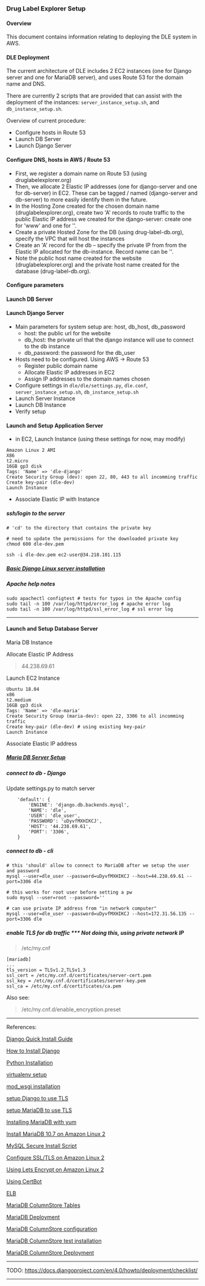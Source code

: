 
### Drug Label Explorer Setup

#### Overview

This document contains information relating to deploying the DLE system in AWS.

#### DLE Deployment

The current architecture of DLE includes 2 EC2 instances (one for Django server and one for MariaDB server), and uses Route 53 for the domain name and DNS.

There are currently 2 scripts that are provided that can assist with the deployment of the instances: `server_instance_setup.sh`, and `db_instance_setup.sh`.

Overview of current procedure:

- Configure hosts in Route 53
- Launch DB Server
- Launch Django Server


#### Configure DNS, hosts in AWS / Route 53

- First, we register a domain name on Route 53 (using druglabelexplorer.org)
- Then, we allocate 2 Elastic IP addresses (one for django-server and one for db-server) in EC2. These can be tagged / named (django-server and db-server) to more easily identify them in the future.
- In the Hosting Zone created for the chosen domain name (druglabelexplorer.org), create two 'A' records to route traffic to the public Elastic IP address we created for the django-server: create one for 'www' and one for ''.
- Create a private Hosted Zone for the DB (using drug-label-db.org), specify the VPC that will host the instances
- Create an 'A' record for the db – specify the private IP from from the Elastic IP allocated for the db-instance. Record name can be ''.
- Note the public host name created for the website (druglabelexplorer.org) and the private host name created for the database (drug-label-db.org).

#### Configure parameters
#### Launch DB Server
#### Launch Django Server


- Main parameters for system setup are: host, db\_host, db\_password
  - host: the public url for the website
  - db\_host: the private url that the django instance will use to connect to the db instance
  - db\_password: the password for the db_user
- Hosts need to be configured. Using AWS -> Route 53
  - Register public domain name
  - Allocate Elastic IP addresses in EC2
  - Assign IP addresses to the domain names chosen
- Configure settings in `dle/dle/settings.py`, `dle.conf`, `server_instance_setup.sh`, `db_instance_setup.sh`
- Launch Server Instance
- Launch DB Instance
- Verify setup



#### Launch and Setup Application Server

- in EC2, Launch Instance
(using these settings for now, may modify)

```
Amazon Linux 2 AMI
X86
t2.micro
16GB gp3 disk
Tags: 'Name' => 'dle-django'
Create Security Group (dev): open 22, 80, 443 to all incomming traffic
Create key-pair (dle-dev)
Launch Instance
```

- Associate Elastic IP with Instance


##### ssh/login to the server
```
# 'cd' to the directory that contains the private key

# need to update the permissions for the downloaded private key
chmod 600 dle-dev.pem

ssh -i dle-dev.pem ec2-user@34.218.101.115
```

##### [Basic Django Linux server installation](./server_instance_setup.sh)

##### Apache help notes

```
sudo apachectl configtest # tests for typos in the Apache config
sudo tail -n 100 /var/log/httpd/error_log # apache error log
sudo tail -n 100 /var/log/httpd/ssl_error_log # ssl error log
```

______

#### Launch and Setup Database Server

Maria DB Instance

Allocate Elastic IP Address

> 44.238.69.61

Launch EC2 Instance

```
Ubuntu 18.04
x86
t2.medium
16GB gp3 disk
Tags: 'Name' => 'dle-maria'
Create Security Group (maria-dev): open 22, 3306 to all incomming traffic
Create key-pair (dle-dev) # using existing key-pair
Launch Instance
```

Associate Elastic IP address

##### [Maria DB Server Setup](./db_instance_setup.sh)

##### connect to db - Django

Update settings.py to match server
```
    'default': {
        'ENGINE': 'django.db.backends.mysql',
        'NAME': 'dle',
        'USER': 'dle_user',
        'PASSWORD': 'uDyvfMXHIKCJ',
        'HOST': '44.238.69.61',
        'PORT': '3306',
    }
```

##### connect to db - cli
```
# this 'should' allow to connect to MariaDB after we setup the user and password
mysql --user=dle_user --password=uDyvfMXHIKCJ --host=44.238.69.61 --port=3306 dle

# this works for root user before setting a pw
sudo mysql --user=root --password=''

# can use private IP address from "in network computer"
mysql --user=dle_user --password=uDyvfMXHIKCJ --host=172.31.56.135 --port=3306 dle
```

##### enable TLS for db traffic *** Not doing this, using private network IP

> /etc/my.cnf

```
[mariadb]
...
tls_version = TLSv1.2,TLSv1.3
ssl_cert = /etc/my.cnf.d/certificates/server-cert.pem
ssl_key = /etc/my.cnf.d/certificates/server-key.pem
ssl_ca = /etc/my.cnf.d/certificates/ca.pem
```
Also see:
> /etc/my.cnf.d/enable_encryption.preset

______

References: 

[Django Quick Install Guide](https://docs.djangoproject.com/en/4.0/intro/install/)

[How to Install Django](https://docs.djangoproject.com/en/4.0/topics/install/)

[Python Installation](https://techviewleo.com/how-to-install-python-on-amazon-linux/)

[virtualenv setup](https://aws.amazon.com/premiumsupport/knowledge-center/ec2-linux-python3-boto3/)

[mod_wsgi installation](https://modwsgi.readthedocs.io/en/develop/user-guides/quick-installation-guide.html)

[setup Django to use TLS](https://stackoverflow.com/q/4323737/1807627)

[setup MariaDB to use TLS](https://mariadb.com/kb/en/securing-connections-for-client-and-server/)

[Installing MariaDB with yum](https://mariadb.com/kb/en/yum/)

[Install MariaDB 10.7 on Amazon Linux 2](https://techviewleo.com/how-to-install-mariadb-server-on-amazon-linux/)

[MySQL Secure Install Script](https://bertvv.github.io/notes-to-self/2015/11/16/automating-mysql_secure_installation/)

[Configure SSL/TLS on Amazon Linux 2](https://docs.aws.amazon.com/AWSEC2/latest/UserGuide/SSL-on-amazon-linux-2.html)

[Using Lets Encrypt on Amazon Linux 2](https://aws.amazon.com/blogs/compute/extending-amazon-linux-2-with-epel-and-lets-encrypt/)

[Using CertBot](https://eff-certbot.readthedocs.io/en/stable/using.html)

[ELB](https://docs.aws.amazon.com/elasticloadbalancing/latest/application/create-application-load-balancer.html)

[MariaDB ColumnStore Tables](https://mariadb.com/docs/multi-node/columnstore/schema-design/create-table/)

[MariaDB Deployment](https://mariadb.com/docs/deploy/)

[MariaDB ColumnStore configuration](https://mariadb.com/docs/deploy/topologies/columnstore-object-storage/enterprise-server-10-6/)

[MariaDB ColumnStore test installation](https://fromdual.com/create-a-single-node-mariadb-columnstore-test-installation)

[MariaDB ColumnStore Deployment](https://mariadb.com/docs/deploy/topologies/single-node/community-columnstore-cs10-6/)
_____

TODO: https://docs.djangoproject.com/en/4.0/howto/deployment/checklist/

_____


